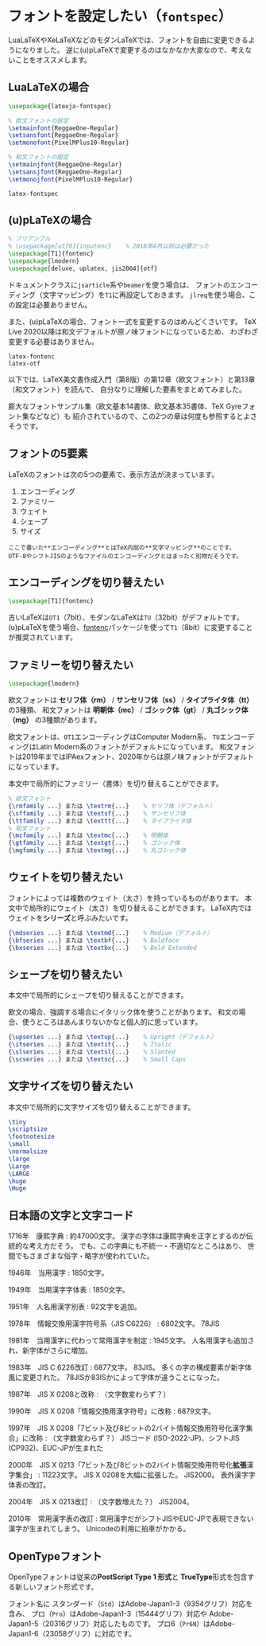 # フォントを設定したい（``fontspec``）

LuaLaTeXやXeLaTeXなどのモダンLaTeXでは、フォントを自由に変更できるようになりました。
逆に(u)pLaTeXで変更するのはなかなか大変なので、考えないことをオススメします。

## LuaLaTeXの場合

```latex
\usepackage{latexja-fontspec}

% 欧文フォントの設定
\setmainfont{ReggaeOne-Regular}
\setsansfont{ReggaeOne-Regular}
\setmonofont{PixelMPlus10-Regular}

% 和文フォントの設定
\setmainjfont{ReggaeOne-Regular}
\setsansjfont{ReggaeOne-Regular}
\setmonojfont{PixelMPlus10-Regular}
```

```{toctree}
latex-fontspec
```

## (u)pLaTeXの場合

```latex
% プリアンブル
% \usepackage[utf8]{inputenc}    % 2018年4月以前は必要だった
\usepackage[T1]{fontenc}
\usepackage{lmodern}
\usepackage[deluxe, uplatex, jis2004]{otf}
```

ドキュメントクラスに``jsarticle``系や``beamer``を使う場合は、
フォントのエンコーディング（文字マッピング）を``T1``に再設定しておきます。
``jlreq``を使う場合、この設定は必要ありません。

また、(u)pLaTeXの場合、フォント一式を変更するのはめんどくさいです。
TeX Live 2020以降は和文デフォルトが原ノ味フォントになっているため、
わざわざ変更する必要はありません。

```{toctree}
latex-fontenc
latex-otf
```

以下では、LaTeX美文書作成入門（第8版）の第12章（欧文フォント）と第13章（和文フォント）を読んで、
自分なりに理解した要素をまとめてみました。

膨大なフォントサンプル集（欧文基本14書体、欧文基本35書体、TeX Gyreフォント集などなど）も
紹介されているので、この2つの章は何度も参照するとよさそうです。

## フォントの5要素

LaTeXのフォントは次の5つの要素で、表示方法が決まっています。

1. エンコーディング
1. ファミリー
1. ウェイト
1. シェープ
1. サイズ

```{note}
ここで書いた**エンコーディング**とはTeX内部の**文字マッピング**のことです。
UTF-8やシフトJISのようなファイルのエンコーディングとはまったく別物だそうです。
```

## エンコーディングを切り替えたい

```latex
\usepackage[T1]{fontenc}
```

古いLaTeXは``OT1``（7bit）、モダンなLaTeXは``TU``（32bit）がデフォルトです。
(u)pLaTeXを使う場合、[fontenc](latex-fontenc.md)パッケージを使って``T1``（8bit）に変更することが推奨されています。

## ファミリーを切り替えたい

```latex
\usepackage{lmodern}
```

欧文フォントは **セリフ体（rm）** / **サンセリフ体（ss）** / **タイプライタ体（tt）** の3種類、
和文フォントは **明朝体（mc）** / **ゴシック体（gt）** / **丸ゴシック体（mg）** の3種類があります。

欧文フォントは、``OT1``エンコーディングはComputer Modern系、
``TU``エンコーディングはLatin Modern系のフォントがデフォルトになっています。
和文フォントは2019年まではIPAexフォント、2020年からは原ノ味フォントがデフォルトになっています。

本文中で局所的にファミリー（書体）を切り替えることができます。

```latex
% 欧文フォント
{\rmfamily ...} または \textrm{...}    % セリフ体（デフォルト）
{\sffamily ...} または \textsf{...}    % サンセリフ体
{\ttfamily ...} または \texttt{...}    % タイプライタ体
% 和文フォント
{\mcfamily ...} または \textmc{...}    % 明朝体
{\gtfamily ...} または \textgt{...}    % ゴシック体
{\mgfamily ...} または \textmg{...}    % 丸ゴシック体
```

## ウェイトを切り替えたい

フォントによっては複数のウェイト（太さ）を持っているものがあります。
本文中で局所的にウェイト（太さ）を切り替えることができます。
LaTeX内ではウェイトを**シリーズ**と呼ぶみたいです。

```latex
{\mdseries ...} または \textmd{...}    % Medium（デフォルト）
{\bfseries ...} または \textbf{...}    % Boldface
{\bxseries ...} または \textbx{...}    % Bold Extended
```

## シェープを切り替えたい

本文中で局所的にシェープを切り替えることができます。

欧文の場合、強調する場合にイタリック体を使うことがあります。
和文の場合、使うところはあんまりないかなと個人的に思っています。

```latex
{\upseries ...} または \textup{...}    % Upright（デフォルト）
{\itseries ...} または \textit{...}    % Italic
{\slseries ...} または \textsl{...}    % Slanted
{\scseries ...} または \textsc{...}    % Small Caps
```

## 文字サイズを切り替えたい

本文中で局所的に文字サイズを切り替えることができます。

```latex
\tiny
\scriptsize
\footnotesize
\small
\normalsize
\large
\Large
\LARGE
\huge
\Huge
```


## 日本語の文字と文字コード

1716年　康熙字典
:   約47000文字。
    漢字の字体は康熙字典を正字とするのが伝統的な考え方だそう。
    でも、この字典にも不統一・不適切なところはあり、
    世間でもさまざまな俗字・略字が使われていた。

1946年　当用漢字
:   1850文字。

1949年　当用漢字字体表
:   1850文字。

1951年　人名用漢字別表
:   92文字を追加。

1978年　情報交換用漢字符号系（JIS C6226）
:   6802文字。
    78JIS

1981年　当用漢字に代わって常用漢字を制定
:   1945文字。
    人名用漢字も追加され、新字体がさらに増加。

1983年　JIS C 6226改訂
:   6877文字。
    83JIS。
    多くの字の構成要素が新字体風に変更された。
    78JISか83ISかによって字体が違うことになった。

1987年　JIS X 0208と改称
:   （文字数変わらず？）

1990年　JIS X 0208「情報交換用漢字符号」に改称
:   6879文字。

1997年　JIS X 0208「7ビット及び8ビットの2バイト情報交換用符号化漢字集合」に改称
:   （文字数変わらず？）
    JISコード (ISO-2022-JP)、シフトJIS (CP932)、EUC-JPが生まれた

2000年　JIS X 0213「7ビット及び8ビットの2バイト情報交換用符号化**拡張**漢字集合」
:   11223文字。
    JIS X 0208を大幅に拡張した。
    JIS2000。
    表外漢字字体表の改訂。

2004年　JIS X 0213改訂
:   （文字数増えた？）
    JIS2004。

2010年　常用漢字表の改訂
:   常用漢字だがシフトJISやEUC-JPで表現できない漢字が生まれてしまう。
    Unicodeの利用に拍車がかかる。


## OpenTypeフォント

OpenTypeフォントは従来の**PostScript Type 1 形式**と
**TrueType**形式を包含する新しいフォント形式です。

フォント名に
スタンダード（``Std``）はAdobe-Japan1-3（9354グリフ）対応を含み、
プロ（``Pro``）はAdobe-Japan1-3（15444グリフ）対応や
Adobe-Japan1-5（20316グリフ）対応したものです。
プロ6（``Pr6N``）はAdobe-Japan1-6（23058グリフ）に対応です。
